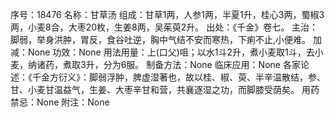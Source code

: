 序号：18476
名称：甘草汤
组成：甘草1两，人参1两，半夏1升，桂心3两，蜀椒3两，小麦8合，大枣20枚，生姜8两，吴茱萸2升。
出处：《千金》卷七。
主治：脚弱，举身洪肿，胃反，食谷吐逆，胸中气结不安而寒热，下痢不止,小便难。
加减：None
功效：None
用法用量：上(口父)咀；以水1斗2升，煮小麦取1斗，去小麦，纳诸药，煮取3升，分为6服。
制备方法：None
临床应用：None
各家论述：《千金方衍义》：脚弱浮肿，脾虚湿著也，故以桂、椒、萸、半辛温散结，参、甘、小麦甘温益气，生姜、大枣辛甘和营，共襄逐湿之功，而脚膝受荫矣。
用药禁忌：None
附注：None
